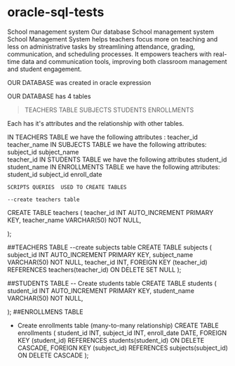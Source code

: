 # oracle-sql-tests
School management system 
Our database School management system  School Management System helps teachers focus more on teaching and less on administrative tasks by streamlining attendance, grading, communication, and scheduling processes. It empowers teachers with real-time data and communication tools, improving both classroom management and student engagement.

OUR DATABASE was created in oracle expression 

OUR DATABASE has 4 tables 
>TEACHERS TABLE
>SUBJECTS
>STUDENTS
>ENROLLMENTS

Each has it's attributes and the relationship with other tables.

IN TEACHERS TABLE we have the following attributes :
  teacher_id
  teacher_name 
IN SUBJECTS TABLE we have the following attributes:
    subject_id
    subject_name   
    teacher_id 
IN STUDENTS TABLE we have the following attributes
    student_id 
    student_name
IN ENROLLMENTS TABLE we have the following attributes:
    student_id 
    subject_id 
    enroll_date

    SCRIPTS QUERIES  USED TO CREATE TABLES

    --create teachers table
CREATE TABLE teachers (
    teacher_id INT AUTO_INCREMENT PRIMARY KEY,
    teacher_name VARCHAR(50) NOT NULL,
    
);

##TEACHERS TABLE
--create subjects table
CREATE TABLE subjects (
    subject_id INT AUTO_INCREMENT PRIMARY KEY,
    subject_name VARCHAR(50) NOT NULL,
    teacher_id INT,
    FOREIGN KEY (teacher_id) REFERENCES teachers(teacher_id) ON DELETE SET NULL
);

 ##STUDENTS TABLE
 -- Create students table
CREATE TABLE students (
    student_id INT AUTO_INCREMENT PRIMARY KEY,
    student_name VARCHAR(50) NOT NULL,

);
##ENROLLMENS TABLE
- Create enrollments table (many-to-many relationship)
CREATE TABLE enrollments (
    student_id INT,
    subject_id INT,
    enroll_date DATE,
    FOREIGN KEY (student_id) REFERENCES students(student_id) ON DELETE CASCADE,
    FOREIGN KEY (subject_id) REFERENCES subjects(subject_id) ON DELETE CASCADE
);




 

